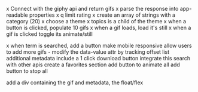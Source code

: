 x Connect with the giphy api and return gifs
x parse the response into app-readable properties
x q limit rating
x create an array of strings with a category (20)
x choose a theme
x topics is a child of the theme
x when a button is clicked, populate 10 gifs
x when a gif loads, load it's still
x when a gif is clicked toggle its animate/still


x when term is searched, add a button
make mobile responsive
allow users to add more gifs - modify the data-value attr by tracking offset
list additional metadata
include a 1 click download button
integrate this search with other apis
create a favorites section
add button to animate all
add button to stop all

add a div containing the gif and metadata, the float/flex